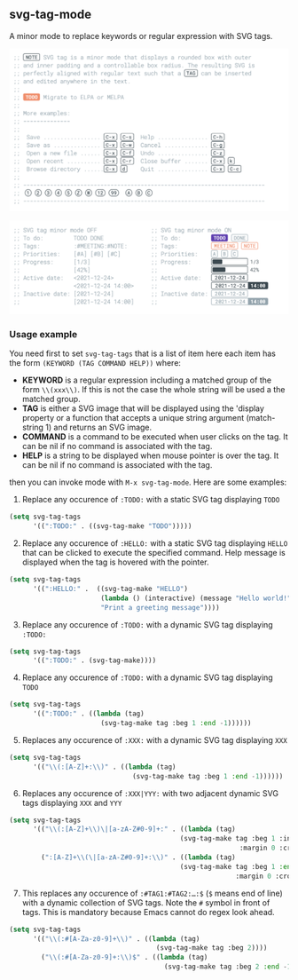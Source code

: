 
## svg-tag-mode

A minor mode to replace keywords or regular expression with SVG tags.

[![](images/example-1.png)](examples/example-1.el)

[![](images/example-2.png)](examples/example-2.el)


### Usage example

You need first to set `svg-tag-tags` that is a list of item here each
item has the form `(KEYWORD (TAG COMMAND HELP))` where:

- **KEYWORD** is a regular expression including a matched group of 
  the form `\\(xxx\\)`. If this is not the case the whole
  string will be used a the matched group.
- **TAG** is either a SVG image that will be displayed using the
  'display property or a function that accepts a unique string
  argument (match-string 1) and returns an SVG image.
- **COMMAND** is a command to be executed when user clicks on the tag.
  It can be nil if no command is associated with the tag.
- **HELP** is a string to be displayed when mouse pointer is over
  the tag. It can be nil if no command is associated with the tag.

then you can invoke mode with `M-x svg-tag-mode`. Here are some examples:


1. Replace any occurence of `:TODO:` with a static SVG tag displaying `TODO`

```lisp
(setq svg-tag-tags
      '((":TODO:" . ((svg-tag-make "TODO")))))
```

2. Replace any occurence of `:HELLO:` with a static SVG tag displaying
   `HELLO` that can be clicked to execute the specified command. Help
   message is displayed when the tag is hovered with the pointer.

```lisp
(setq svg-tag-tags
      '((":HELLO:" .  ((svg-tag-make "HELLO")
                       (lambda () (interactive) (message "Hello world!"))
                       "Print a greeting message"))))
```


3. Replace any occurence of `:TODO:` with a dynamic SVG tag displaying
   `:TODO:`

```lisp
(setq svg-tag-tags
      '((":TODO:" . (svg-tag-make))))
```

4. Replace any occurence of `:TODO:` with a dynamic SVG tag displaying `TODO`

```lisp
(setq svg-tag-tags
      '((":TODO:" . ((lambda (tag)
                       (svg-tag-make tag :beg 1 :end -1))))))
```

5. Replaces any occurence of `:XXX:` with a dynamic SVG tag displaying `XXX`

```lisp
(setq svg-tag-tags
      '(("\\(:[A-Z]+:\\)" . ((lambda (tag)
                               (svg-tag-make tag :beg 1 :end -1))))))
```

6. Replaces any occurence of `:XXX|YYY:` with two adjacent dynamic SVG
   tags displaying `XXX` and `YYY`

```lisp
(setq svg-tag-tags
      '(("\\(:[A-Z]+\\)\|[a-zA-Z#0-9]+:" . ((lambda (tag)
                                           (svg-tag-make tag :beg 1 :inverse t
                                                          :margin 0 :crop-right t))))
        (":[A-Z]+\\(\|[a-zA-Z#0-9]+:\\)" . ((lambda (tag)
                                           (svg-tag-make tag :beg 1 :end -1
                                                         :margin 0 :crop-left t))))))
```                                                         

7. This replaces any occurence of `:#TAG1:#TAG2:…:$` (`$` means end of
   line) with a dynamic collection of SVG tags. Note the `#` symbol in
   front of tags. This is mandatory because Emacs cannot do regex look
   ahead.
 
```lisp
(setq svg-tag-tags
      '(("\\(:#[A-Za-z0-9]+\\)" . ((lambda (tag)
                                     (svg-tag-make tag :beg 2))))
        ("\\(:#[A-Za-z0-9]+:\\)$" . ((lambda (tag)
                                       (svg-tag-make tag :beg 2 :end -1))))))
```                                       
